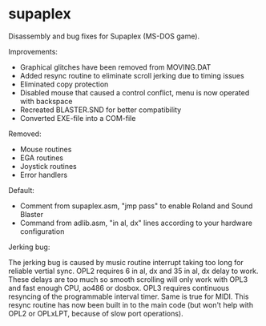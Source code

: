 # supaplex
Disassembly and bug fixes for Supaplex (MS-DOS game).

Improvements:
- Graphical glitches have been removed from MOVING.DAT
- Added resync routine to eliminate scroll jerking due to timing issues
- Eliminated copy protection
- Disabled mouse that caused a control conflict, menu is now operated with backspace
- Recreated BLASTER.SND for better compatibility
- Converted EXE-file into a COM-file

Removed:
- Mouse routines
- EGA routines
- Joystick routines
- Error handlers

Default:
- Comment from supaplex.asm, "jmp pass" to enable Roland and Sound Blaster
- Command from adlib.asm, "in al, dx" lines according to your hardware configuration

Jerking bug:

The jerking bug is caused by music routine interrupt taking too long for reliable vertial sync. OPL2 requires 6 in al, dx and 35 in al, dx delay to work. These delays are too much so smooth scrolling will only work with OPL3 and fast enough CPU, ao486 or dosbox. OPL3 requires continuous resyncing of the programmable interval timer. Same is true for MIDI. This resync routine has now been built in to the main code (but won't help with OPL2 or OPLxLPT, because of slow port operations).
